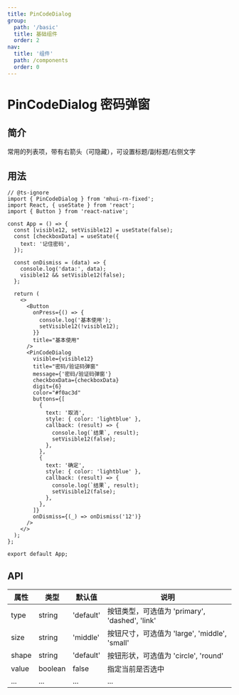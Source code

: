 ```yaml
---
title: PinCodeDialog
group:
  path: '/basic'
  title: 基础组件
  order: 2
nav:
  title: '组件'
  path: /components
  order: 0
---
```


# PinCodeDialog 密码弹窗

## 简介

常用的列表项，带有右箭头（可隐藏），可设置标题/副标题/右侧文字

## 用法

```tsx
// @ts-ignore
import { PinCodeDialog } from 'mhui-rn-fixed';
import React, { useState } from 'react';
import { Button } from 'react-native';

const App = () => {
  const [visible12, setVisible12] = useState(false);
  const [checkboxData] = useState({
    text: '记住密码',
  });

  const onDismiss = (data) => {
    console.log('data:', data);
    visible12 && setVisible12(false);
  };

  return (
    <>
      <Button
        onPress={() => {
          console.log('基本使用');
          setVisible12(!visible12);
        }}
        title="基本使用"
      />
      <PinCodeDialog
        visible={visible12}
        title="密码/验证码弹窗"
        message={'密码/验证码弹窗'}
        checkboxData={checkboxData}
        digit={6}
        color="#f0ac3d"
        buttons={[
          {
            text: '取消',
            style: { color: 'lightblue' },
            callback: (result) => {
              console.log(`结果`, result);
              setVisible12(false);
            },
          },
          {
            text: '确定',
            style: { color: 'lightblue' },
            callback: (result) => {
              console.log(`结果`, result);
              setVisible12(false);
            },
          },
        ]}
        onDismiss={(_) => onDismiss('12')}
      />
    </>
  );
};

export default App;
```

## API

| 属性  | 类型    | 默认值    | 说明                                           |
| ----- | ------- | --------- | ---------------------------------------------- |
| type  | string  | 'default' | 按钮类型，可选值为 'primary', 'dashed', 'link' |
| size  | string  | 'middle'  | 按钮尺寸，可选值为 'large', 'middle', 'small'  |
| shape | string  | 'default' | 按钮形状，可选值为 'circle', 'round'           |
| value | boolean | false     | 指定当前是否选中                               |
| ...   | ...     | ...       | ...                                            |
